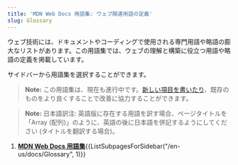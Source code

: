 ```yaml
---
title: 'MDN Web Docs 用語集: ウェブ関連用語の定義'
slug: Glossary
---
```


ウェブ技術には、ドキュメントやコーディングで使用される専門用語や略語の膨大なリストがあります。この用語集では、ウェブの理解と構築に役立つ用語や略語の定義を掲載しています。

サイドバーから用語集を選択することができます。

> **Note:** この用語集は、現在も進行中です。[新しい項目を書いたり](/ja/docs/MDN/Contribute/Howto/Write_a_new_entry_in_the_Glossary)、既存のものをより良くすることで改善に協力することができます。

> **Note:** 日本語訳注: 英語版に存在する用語を訳す場合、ページタイトルを「Array (配列)」のように、英語の後に日本語を併記するようにしてください (タイトルを翻訳する場合)。

<section id="Quick_links">
 <ol>
  <li><strong><a href="/ja/docs/Glossary">MDN Web Docs 用語集</a></strong>{{ListSubpagesForSidebar("/en-us/docs/Glossary", 1)}}</li>
 </ol>
</section>
